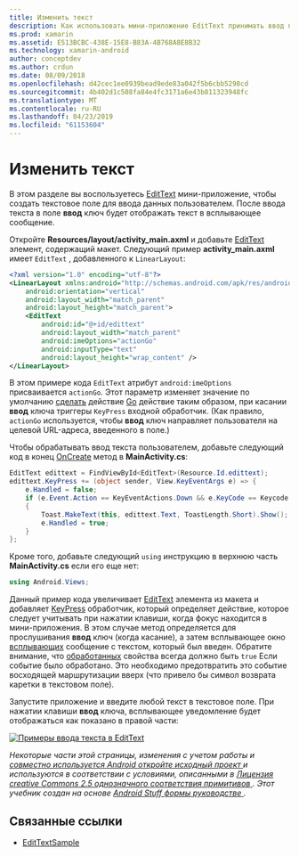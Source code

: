 ```yaml
---
title: Изменить текст
description: Как использовать мини-приложение EditText принимать ввод пользователя.
ms.prod: xamarin
ms.assetid: E513BCBC-438E-15E8-B83A-4B768A8E8B32
ms.technology: xamarin-android
author: conceptdev
ms.author: crdun
ms.date: 08/09/2018
ms.openlocfilehash: d42cec1ee0939bead9ede83a042f5b6cbb5298cd
ms.sourcegitcommit: 4b402d1c508fa84e4fc3171a6e43b811323948fc
ms.translationtype: MT
ms.contentlocale: ru-RU
ms.lasthandoff: 04/23/2019
ms.locfileid: "61153604"
---
```

# <a name="edit-text"></a>Изменить текст

В этом разделе вы воспользуетесь [EditText](https://developer.xamarin.com/api/type/Android.Widget.EditText/) мини-приложение, чтобы создать текстовое поле для ввода данных пользователем. После ввода текста в поле **ввод** ключ будет отображать текст в всплывающее сообщение.

Откройте **Resources/layout/activity_main.axml** и добавьте [EditText](https://developer.xamarin.com/api/type/Android.Widget.EditText/) элемент, содержащий макет. Следующий пример **activity_main.axml** имеет `EditText` , добавленного к `LinearLayout`:

```xml
<?xml version="1.0" encoding="utf-8"?>
<LinearLayout xmlns:android="http://schemas.android.com/apk/res/android"
    android:orientation="vertical"
    android:layout_width="match_parent"
    android:layout_height="match_parent">
    <EditText
        android:id="@+id/edittext"
        android:layout_width="match_parent"
        android:imeOptions="actionGo"
        android:inputType="text"
        android:layout_height="wrap_content" />
</LinearLayout>
```

В этом примере кода `EditText` атрибут `android:imeOptions` присваивается `actionGo`. Этот параметр изменяет значение по умолчанию [сделать](https://developer.android.com/reference/android/view/inputmethod/EditorInfo#IME_ACTION_DONE) действие [Go](https://developer.android.com/reference/android/view/inputmethod/EditorInfo#IME_ACTION_GO) действие таким образом, при касании **ввод** ключа триггеры `KeyPress` входной обработчик.
(Как правило, `actionGo` используется, чтобы **ввод** ключ направляет пользователя на целевой URL-адреса, введенного в поле.)

Чтобы обрабатывать ввод текста пользователем, добавьте следующий код в конец [OnCreate](https://developer.xamarin.com/api/member/Android.App.Activity.OnCreate/) метод в **MainActivity.cs**:

```csharp
EditText edittext = FindViewById<EditText>(Resource.Id.edittext);
edittext.KeyPress += (object sender, View.KeyEventArgs e) => {
    e.Handled = false;
    if (e.Event.Action == KeyEventActions.Down && e.KeyCode == Keycode.Enter) 
    {
        Toast.MakeText(this, edittext.Text, ToastLength.Short).Show();
        e.Handled = true;
    }
};
```

Кроме того, добавьте следующий `using` инструкцию в верхнюю часть **MainActivity.cs** если его еще нет:

```csharp
using Android.Views;
```

Данный пример кода увеличивает [EditText](https://developer.xamarin.com/api/type/Android.Widget.EditText/) элемента из макета и добавляет [KeyPress](https://developer.xamarin.com/api/event/Android.Views.View.KeyPress/) обработчик, который определяет действие, которое следует учитывать при нажатии клавиши, когда фокус находится в мини-приложения. В этом случае метод определяется для прослушивания **ввод** ключ (когда касание), а затем всплывающее окно [всплывающих](https://developer.xamarin.com/api/type/Android.Widget.Toast/) сообщение с текстом, который был введен. Обратите внимание, что [обработанных](https://developer.xamarin.com/api/property/Android.Views.View+KeyEventArgs.Handled/) свойства всегда должно быть `true` Если событие было обработано. Это необходимо предотвратить это событие восходящей маршрутизации вверх (что привело бы символ возврата каретки в текстовом поле).

Запустите приложение и введите любой текст в текстовое поле. При нажатии клавиши **ввод** ключа, всплывающее уведомление будет отображаться как показано в правой части:

[![Примеры ввода текста в EditText](edit-text-images/edit-text-sml.png)](edit-text-images/edit-text.png#lightbox)

*Некоторые части этой страницы, изменения с учетом работы и* [ *совместно используется Android откройте исходный проект* ](http://code.google.com/policies.html) *и используются в соответствии с условиями, описанными в* [ *Лицензия creative Commons 2.5 однозначного соответствия примитивов* ](http://creativecommons.org/licenses/by/2.5/) *. Этот учебник создан на основе* [ *Android Stuff формы руководстве* ](https://developer.android.com/resources/tutorials/views/hello-formstuff.html) *.*


## <a name="related-links"></a>Связанные ссылки

- [EditTextSample](https://developer.xamarin.com/samples/monodroid/UserInterface/EditTextSample/)
